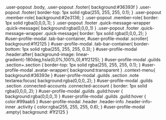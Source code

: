 .user-popout .body,
.user-popout .footer{
    background:#36393f
}
.user-popout .footer{
    border-top: 1px solid rgba(255, 255, 255, 0.1);
}
.user-popout .member-role{
    background:#2e3136;
}
.user-popout .member-role{
    border: 1px solid rgba(0,0,0,.1);
}
.user-popout .footer .quick-message-wrapper .quick-message{
    background:rgba(0,0,0,.1)
}
.user-popout .footer .quick-message-wrapper .quick-message{
    border: 1px solid rgba(0,0,0,.2);
}
#user-profile-modal .tab-bar-container,
#user-profile-modal .scroller{
    background:#1f2125
}
#user-profile-modal .tab-bar-container{
    border-bottom: 1px solid rgba(255, 255, 255, 0.3);
}
#user-profile-modal .header:after{
    background-image: linear-gradient(-180deg,hsla(0,0%,100%,0),#1f2125);
}
#user-profile-modal .guilds .section+.section {
    border-top: 1px solid rgba(255, 255, 255, 0.1);
}
#user-profile-modal .avatar-wrapper{
    background:transparent
}
.context-menu{
    background:#36393e
}
#user-profile-modal .guilds .section .note textarea:focus{
    background:rgba(0,0,0,.2);
}
#user-profile-modal .guilds .section .connected-accounts .connected-account {
    border: 1px solid rgba(0,0,0,.2);
}
#user-profile-modal .guilds .guild:hover {
    background:rgba(0,0,0,.1)
}
#user-profile-modal .guilds .guild:hover {
    color:#99aab5
}
#user-profile-modal .header .header-info .header-info-inner .activity {
    color:rgba(255, 255, 255, 0.6);
}
#user-profile-modal .empty{
    background: #1f2125
}
